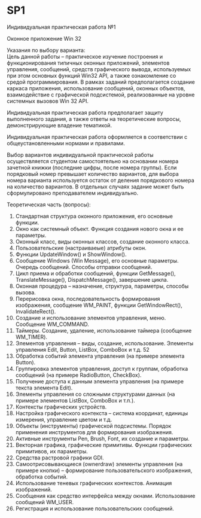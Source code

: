 # SP1
Индивидуальная практическая работа №1  

Оконное приложение Win 32  

Указания по выбору варианта:  
Цель данной работы – практическое изучение построения и
функционирования типичных оконных приложений, элементов управления,
сообщений, средств графического вывода, используемых при этом основных
функций Win32 API, а также ознакомление со средой программирования. В
рамках заданий предполагается создание каркаса приложения, использование
сообщений, оконных объектов, взаимодействие с графической подсистемой,
реализованные на уровне системных вызовов Win 32 API.  

Индивидуальная практическая работа предполагает защиту выполненного
задания, а также ответы на теоретические вопросы, демонстрирующие владение
тематикой.  

Индивидуальная практическая работа оформляется в соответствии с
общеустановленными нормами и правилами.  

Выбор вариантов индивидуальной практической работы осуществляется
студентом самостоятельно на основании номера зачетной книжки (последние
цифры, после номера группы). Если порядковый номер превышает количество
вариантов, для выбора номера варианта используется остаток от деления
порядкового номера на количество вариантов. В отдельных случаях задание
может быть сформулировано преподавателем индивидуально.  

Теоретическая часть (вопросы):  
1. Стандартная структура оконного приложения, его основные функции.
2. Окно как системный объект. Функция создания нового окна и ее
параметры.
3. Оконный класс, виды оконных классов, создание оконного класса.
4. Пользовательские (настраиваеые) атрибуты окон.
5. Функции UpdateWindow() и ShowWindow().
6. Сообщение Windows (Win Message), его основные параметры. Очередь
сообщений. Способы отправки сообщений.
7. Цикл приема и обработки сообщений, функции GetMessage(),
TranslateMessage(), DispatchMessage(), завершение цикла.
8. Оконная процедура – назначение, структура, параметры, способы
вызова.
9. Перерисовка окна, последовательность формирования изображения,
сообщение WM_PAINT, функции GetWindowRect(), InvalidateRect().
10. Создание и использование элементов управления, меню. Сообщение
WM_COMMAND.
11. Таймеры. Создание, удаление, использование таймера (сообщение
WM_TIMER).
12. Элементов управления – виды, создание, использование. Элементы
управления Edit, Button, ListBox, ComboBox и т.д.
52
13. Обработка событий элемента управления (на примере элемента
Button).
14. Группировка элементов управления, доступ к группам, обработка
сообщений (на примере RadioButton, CheckBox).
15. Получение доступа к данным элемента управления (на примере текста
элемента Edit).
16. Элементы управления со сложными структурами данных (на примере
элементов ListBox, ComboBox и т.п.).
17. Контексты графических устройств.
18. Настройка графического контекста – система координат, единицы
измерения, управление цветом и т.д.
19. Объекты (инструменты) графической подсистемы. Порядок
применения инструментов для формирования изображения.
20. Активные инструменты Pen, Brush, Font, их создание и параметры.
21. Векторная графика, графические примитивы. Функции графических
примитивов, их параметры.
22. Средства растровой графики GDI.
23. Самоотрисовывающиеся (ownerdraw) элементы управления (на
примере кнопки) – формирование пользовательского изображения, обработка
событий.
24. Использование теневых графических контекстов. Анимация
изображений.
25. Сообщения как средство интерфейса между окнами. Использование
сообщений WM_USER.
26. Регистрация и использование пользовательских сообщений.
